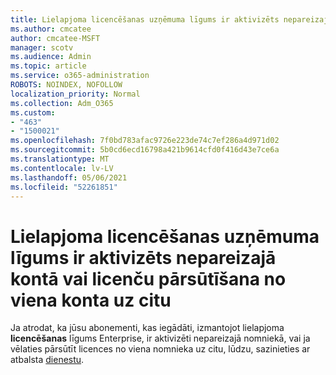 ```yaml
---
title: Lielapjoma licencēšanas uzņēmuma līgums ir aktivizēts nepareizajā kontā
ms.author: cmcatee
author: cmcatee-MSFT
manager: scotv
ms.audience: Admin
ms.topic: article
ms.service: o365-administration
ROBOTS: NOINDEX, NOFOLLOW
localization_priority: Normal
ms.collection: Adm_O365
ms.custom:
- "463"
- "1500021"
ms.openlocfilehash: 7f0bd783afac9726e223de74c7ef286a4d971d02
ms.sourcegitcommit: 5b0cd6ecd16798a421b9614cfd0f416d43e7ce6a
ms.translationtype: MT
ms.contentlocale: lv-LV
ms.lasthandoff: 05/06/2021
ms.locfileid: "52261851"
---
```

# <a name="volume-licensing-enterprise-agreement-activated-on-the-wrong-account-or-transferring-licenses-from-one-account-to-another"></a>Lielapjoma licencēšanas uzņēmuma līgums ir aktivizēts nepareizajā kontā vai licenču pārsūtīšana no viena konta uz citu

Ja atrodat, ka jūsu  abonementi, kas iegādāti, izmantojot lielapjoma **licencēšanas** līgums Enterprise, ir aktivizēti nepareizajā nomniekā, vai ja vēlaties pārsūtīt licences no viena nomnieka uz citu, lūdzu, sazinieties ar atbalsta [dienestu](/microsoft-365/admin/contact-support-for-business-products).